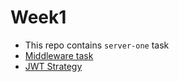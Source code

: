 # Week1
  - This repo contains `server-one` task
  - [Middleware task](https://github.com/thinhv/week1_week2_middleware)
  - [JWT Strategy](https://github.com/thinhv/week1_week4_JWT)
